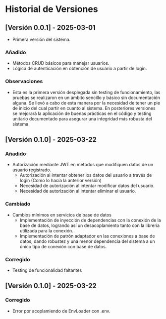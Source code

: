 # Historial de Versiones

## [Versión 0.0.1] - 2025-03-01
- Primera versión del sistema.
### Añadido
- Métodos CRUD básicos para manejar usuarios.
- Lógica de autenticación en obtención de usuario a partir de login.

### Observaciones
- Esta es la primera versión desplegada sin testing de funcionamiento, las pruebas se realizaron
en un ámbito sencillo y básico sin documentación alguna. Se llevó a cabo de esta manera por la
necesidad de tener un pie de inicio del cual partir en cuanto al sistema. En posteriores versiones
se mejorará la aplicación de buenas prácticas en el código y testing unitario documentado para
asegurar una integridad más robusta del sistema.

## [Versión 0.1.0] - 2025-03-22
### Añadido
- Autorización mediante JWT en métodos que modifiquen datos de un usuario registrado.
    - Autorización al intentar obtener los datos del usuario a través de login (Como lo hacía la anterior
    versión)
    - Necesidad de autorización al intentar modificar datos del usuario.
    - Necesidad de autorización al intentar eliminar el usuario.

### Cambiado
- Cambios mínimos en servicios de base de datos
    - Implementación de inyección de dependencias con la conexión de la base de datos, logrando así un 
    desacoplamiento tanto con la librería utilizada para la conexión.
    - Implementación de patrón adaptador en las conexiones a base de datos, dando robustez y una menor
    dependencia del sistema a un único tipo de conexión con base de datos.

### Corregido
- Testing de funcionalidad faltantes

## [Versión 0.1.0] - 2025-03-22

### Corregido
- Error por acoplamiendo de EnvLoader con .env.
